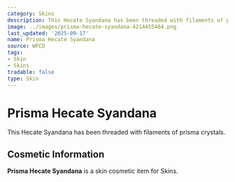 ```yaml
---
category: Skins
description: This Hecate Syandana has been threaded with filaments of prisma crystals.
image: ../images/prisma-hecate-syandana-4214455464.png
last_updated: '2025-09-17'
name: Prisma Hecate Syandana
source: WFCD
tags:
- Skin
- Skins
tradable: false
type: Skin
---
```


# Prisma Hecate Syandana

This Hecate Syandana has been threaded with filaments of prisma crystals.

## Cosmetic Information

**Prisma Hecate Syandana** is a skin cosmetic item for Skins.

